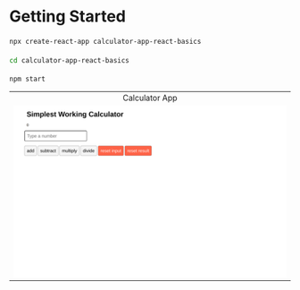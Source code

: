 # Getting Started
```bash
npx create-react-app calculator-app-react-basics

cd calculator-app-react-basics

npm start
```
<table align='center'>
  <tr align='center'>
    <td>Calculator App</td>
  </tr>
  <tr align='center'>
    <td>
      <img src='https://github.com/truonganhvu205/calculator-app/blob/main/calculator-app-react-truong-anh-vu-10-13-2023/calculator-app-react-truong-anh-vu-10-13-2023-pic.png' />
    </td>
  </tr>
 </table>
